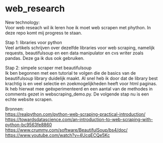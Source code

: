 # web_research

New technology:\
Voor web reseach wil ik leren hoe ik moet web scrapen met phython. In deze repo komt mij progress te staan.

Stap 1: libraries voor python\
Veel artikels schrijven over dezelfde libraries voor web scraping, namelijk requests, beautifulsoup en een data manipulator en cvs writer zoals pandas. Deze ga ik dus ook gebruiken.

Stap 2: simpele scraper met beautifulsoup\
Ik ben begonnen met een tutorial te volgen die de basics van de beautifulsoup library duidelijk maakt. Al snel heb ik door dat de library best krachtig is en veel selectie en zoekmogelijkheden heeft voor html paginas. Ik heb hierwat mee geëxperimenteerd en een aantal van de methodes in comments gezet in webscraping_demo.py. De volgende stap nu is een echte website scrapen.

Bronnen:\
https://realpython.com/python-web-scraping-practical-introduction/ \
https://towardsdatascience.com/an-introduction-to-web-scraping-with-python-bc9563fe8860 \
https://www.crummy.com/software/BeautifulSoup/bs4/doc/ \
https://www.youtube.com/watch?v=4UcqECQe5Kc
